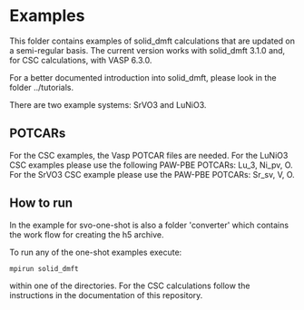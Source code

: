 # Examples

This folder contains examples of solid_dmft calculations that are updated on a semi-regular
basis. The current version works with solid_dmft 3.1.0 and, for CSC calculations,
with VASP 6.3.0.

For a better documented introduction into solid_dmft, please look in the folder ../tutorials.

There are two example systems: SrVO3 and LuNiO3.

## POTCARs

For the CSC examples, the Vasp POTCAR files are needed. For the LuNiO3 CSC examples
please use the following PAW-PBE POTCARs: Lu_3, Ni_pv, O. For the SrVO3 CSC
example please use the PAW-PBE POTCARs: Sr_sv, V, O.

## How to run

In the example for svo-one-shot is also a folder 'converter' which contains the
work flow for creating the h5 archive.

To run any of the one-shot examples execute:
```
mpirun solid_dmft
```
within one of the directories. For the CSC calculations follow the instructions
in the documentation of this repository.

